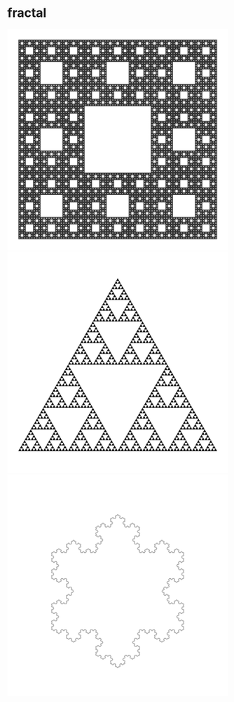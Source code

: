 # fractal
![Ковер Серпинского](https://github.com/alexelyukov/fractal/blob/master/carpetSierpinski.png)
![Салфетка Серпинского](https://github.com/alexelyukov/fractal/blob/master/napkinSierpinski.png)
![Снежинка Коха](https://github.com/alexelyukov/fractal/blob/master/kochSnowflake.png)
